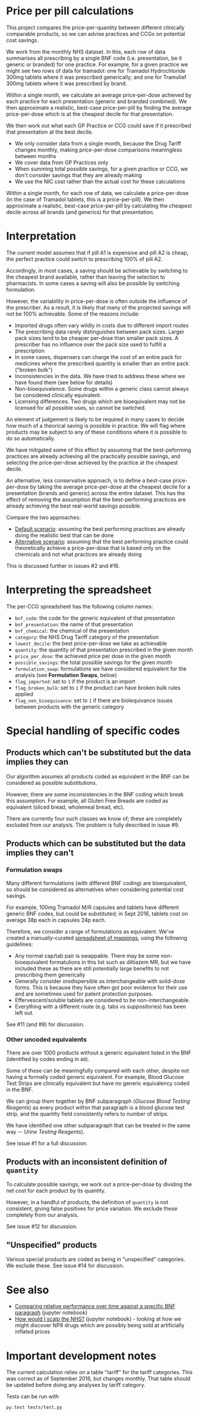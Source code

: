 # Price per pill calculations

This project compares the price-per-quantity between different clinically comparable products, so we can advise practices and CCGs on potential cost savings.

We work from the monthly NHS dataset. In this, each row of data summarises all prescribing by a single BNF code (i.e. presentation, be it generic or branded) for one practice. For example, for a given practice we might see two rows of data for tramadol: one for Tramadol Hydrochloride 300mg tablets where it was prescribed generically; and one for Tramulief 300mg tablets where it was prescribed by brand.

Within a single month, we calculate an average price-per-dose achieved by each practice for each presentation (generic and branded combined).  We then approximate a realistic, best-case price-per-pill by finding the average price-per-dose which is at the cheapest decile for that presentation.


We then work out what each GP Practice or CCG could save if it prescribed that presentation at the best decile.

* We only consider data from a single month, because the Drug Tariff changes monthly, making price-per-dose comparisons meaningless between months
* We cover data from GP Practices only
* When summing total possible savings, for a given practice or CCG, we don't consider savings that they are already making
* We use the NIC cost rather than the actual cost for these calculations


Within a single month, for each row of data, we calculate a price-per-dose (in the case of Tramadol tablets, this is a price-per-pill).  We then approximate a realistic, best-case price-per-pill by calculating the cheapest decile across all brands (and generics) for that presentation.


# Interpretation

The current model assumes that if pill A1 is expensive and pill A2 is
cheap, the perfect practice could switch to prescribing 100%
of pill A2.

Accordingly, in most cases, a saving should be achievable by switching to the cheapest brand available, rather than leaving the selection to pharmacists.  In some cases a saving will also be possible by switching formulation.

However, the variability in price-per-dose is often
outside the influence of the prescriber. As a result, it is likely
that many of the projected savings will not be 100% achievable. Some of the reasons include:

* Imported drugs often vary wildly in costs due to different import routes
* The prescribing data rarely distinguishes between pack sizes.  Larger pack sizes tend to be cheaper per-dose than smaller pack sizes.  A prescriber has no influence over the pack size used to fulfill a prescription
* In some cases, dispensers can charge the cost of an entire pack for medicines where the prescribed quantity is smaller than an entire pack ("broken bulk")
* Inconsistencies in the data. We have tried to address these where we have found them (see below for details)
* Non-bioequivalence. Some drugs within a generic class cannot always be considered clinically equivalent.
* Licensing differences. Two drugs which are bioequivalent may not be licensed for all possible uses, so cannot be switched.

An element of judgement is likely to be required in many cases to
decide how much of a theorical saving is possible in practice. We will
flag where products may be subject to any of these conditions where it is possible to do so automatically.

We have mitigated some of this effect by assuming that the best-peforming practices are already achieving
all the practically possible savings, and selecting the price-per-dose achieved by the practice at the cheapest decile.

An alternative, less conservative approach, is to define a best-case
price-per-dose by taking the average price-per-dose at the cheapest
decile for a presentation (brands and generic) across the entire
dataset. This has the effect of removing the assumption that the
best-performing practices are already achieving the best real-world
savings possible.

Compare the two approaches:

 * [Default scenario](https://github.com/ebmdatalab/price-per-dose/blob/7d9d2c5ebb22875ce3442fcec08ab65f8a28fed0/Price%20per%20dose.ipynb): assuming the best performing practices are already doing the realistic best that can be done
 * [Alternative scenario](https://github.com/ebmdatalab/price-per-dose/blob/5be742773f866f9c184f1db86e569ccba45d5429/Price%20per%20dose.ipynb): assuming that the best performing practice could theoretically achieve a price-per-dose that is based only on the chemicals and not what practices are already doing


This is discussed further in issues #2 and #16.


# Interpreting the spreadsheet

The per-CCG spreadsheet has the following column names:

* `bnf_code`: the code for the generic equivalent of that presentation
* `bnf_presentation`: the name of that presentation
* `bnf_chemical`: the chemical of the presentation
* `category`: the NHS Drug Tariff category of the presentation
* `lowest_decile`: the best price-per-dose we take as achievable
* `quantity`: the quantity of that presentation prescribed in the given month
* `price_per_dose`: the achieved price per dose in the given month
* `possible_savings`: the total possible savings for the given month
* `formulation_swap`: formulations we have considered equivalent for the analysis (see **Formulation Swaps**, below)
* `flag_imported`: set to `1` if the product is an import
* `flag_broken_bulk`: set to `1` if the product can have broken bulk rules applied
* `flag_non_bioequivance`: set to `1` if there are biolequivance issues between products with the generic category

# Special handling of specific codes

## Products which can't be substituted but the data implies they can

Our algorithm assumes all products coded as equivalent in the BNF can be considered as possible substitutions.

However, there are some inconsistencies in the BNF coding which break this assumption.  For example, all Gluten Free Breads are coded as equivalent (sliced bread, wholemeal bread, etc).

There are currently four such classes we know of; these are completely excluded from our analysis. The problem is fully described in issue #9.


## Products which can be substituted but the data implies they can't

### Formulation swaps

Many different formulations (with different BNF coding) are bioequivalent, so should be considered as alternatives when considering potential cost savings.

For example, 100mg Tramadol M/R capsules and tablets have different generic BNF codes, but could be substituted; in Sept 2016, tablets cost on average 38p each in capsules 24p each.

Therefore, we consider a range of formulations as equivalent.  We've created a manually-curated [spreadsheet of mappings](https://docs.google.com/spreadsheets/d/1SvMGCKrmqsNkZYuGW18Sf0wTluXyV4bhyZQaVLcO41c/edit#gid=1784930737), using the following guidelines:

* Any normal cap/tab pair is swappable. There may be some non-bioequivalent formatulions in this list such as diltiazem MR, but we have included these as there are still potentially large benefits to not prescribing them generically
* Generally consider orodispersible as interchangeable with solid-dose forms. This is because they have often got poor evidence for their use and are sometimes used for patent protection purposes.
* Effervescent/soluble tablets are considered to be non-interchangeable.
* Everything with a different route (e.g. tabs vs suppositories) has been left out.

See #11 (and #8) for discussion.

### Other uncoded equivalents

There are over 1000 products without a generic equivalent listed in the BNF (identified by codes ending in `A0`).

Some of these can be meaningfully compared with each other, despite not having a formally coded generic equivalent. For example, Blood Glucose Test Strips are clinically equivalent but have no generic equivalency coded in the BNF.

We can group them together by BNF subparagraph (*Glucose Blood Testing Reagents*) as every product within that paragraph is a blood glucose test strip, and the quantity field consistently refers to number of strips.

We have identified one other subparagraph that can be treated in the same way -- *Urine Testing Reagents*).

See issue #1 for a full discussion.

## Products with an inconsistent definition of `quantity`

To calculate possible savings, we work out a price-per-dose by dividing the net cost for each product by its quantity.

However, in a handful of products, the definition of `quantity` is not consistent, giving false positives for price variation.  We exclude these completely from our analysis.

See issue #12 for discussion.

## "Unspecified" products

Various special products are coded as being in "unspecified" categories. We exclude these. See issue #14 for discussion.

# See also

* [Comparing relative performance over time against a specific BNF paragraph](https://github.com/ebmdatalab/price-per-dose/blob/master/Comparing%20performance%20of%20entities%20over%20time.ipynb) (jupyter notebook)
* [How would I scalp the NHS?](https://github.com/ebmdatalab/price-per-dose/blob/master/How%20would%20I%20scalp%20the%20NHS%3F.ipynb) (jupyter notebook) - looking at how we might discover NP8 drugs which are possibly being sold at artificially inflated prices

# Important development notes

The current calculation relies on a table "tariff" for the tariff categories. This was correct as of September 2016, but changes monthly. That table should be updated before doing any analyses by tariff category.

Tests can be run with

    py.test tests/test.py
